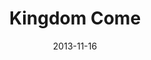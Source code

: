 ---
layout: message
category: message
series: "Kingdom Come"
title: "Kingdom Come"
date: 2013-11-16
audio-description: ""
audio: "http://www.crossroads.net/players/media/hq/111613forweb.mp3"
audio-title: "Kingdom Come"
audio-duration: "48:56"
---
